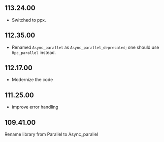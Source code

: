 ## 113.24.00

- Switched to ppx.

## 112.35.00

- Renamed `Async_parallel` as `Async_parallel_deprecated`; one should
  use `Rpc_parallel` instead.

## 112.17.00

- Modernize the code

## 111.25.00

- improve error handling

## 109.41.00

Rename library from Parallel to Async_parallel

